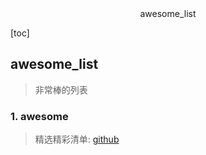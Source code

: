 <center>awesome_list</center>





[toc]







## awesome_list

> 非常棒的列表





### 1. awesome

> 精选精彩清单: [github](https://github.com/bayandin/awesome-awesomeness)